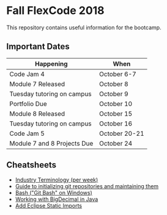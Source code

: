 # Fall FlexCode 2018

This repository contains useful information for the bootcamp.

## Important Dates

|Happening|When|
|---|---|
|Code Jam 4|October 6-7|
|Module 7 Released|October 8|
|Tuesday tutoring on campus|October 9|
|Portfolio Due|October 10|
|Module 8 Released|October 15|
|Tuesday tutoring on campus|October 16|
|Code Jam 5|October 20-21|
|Module 7 and 8 Projects Due|October 24|




## Cheatsheets
* [Industry Terminology (per week)](https://wecancodeit.github.io/java-resources/industry-terminology/)
* [Guide to initializing git repositories and maintaining them](https://wecancodeit.github.io/java-resources/git/managing-your-repo/)
* [Bash ("Git Bash" on Windows)](https://wecancodeit.github.io/java-resources/bash/)
* [Working with BigDecimal in Java](https://www.javaworld.com/article/2075315/core-java/make-cents-with-bigdecimal.html)
* [Add Eclipse Static Imports](./cheatsheets/eclipse-static-imports.md)
